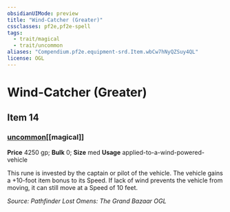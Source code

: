 ```yaml
---
obsidianUIMode: preview
title: "Wind-Catcher (Greater)"
cssclasses: pf2e,pf2e-spell
tags:
  - trait/magical
  - trait/uncommon
aliases: "Compendium.pf2e.equipment-srd.Item.wbCw7hNyQZSuy4QL"
license: OGL
---
```

# Wind-Catcher (Greater)
## Item 14
### [uncommon](uncommon "Uncommon Rarity Trait")[[magical]]


**Price** 4250 gp; 
**Bulk** 0; **Size** med
**Usage** applied-to-a-wind-powered-vehicle

This rune is invested by the captain or pilot of the vehicle. The vehicle gains a +10-foot item bonus to its Speed. If lack of wind prevents the vehicle from moving, it can still move at a Speed of 10 feet.

*Source: Pathfinder Lost Omens: The Grand Bazaar*
*OGL*